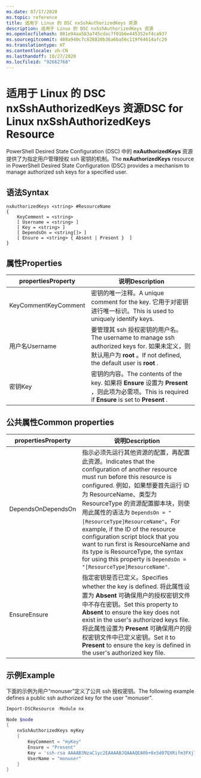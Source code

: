 ```yaml
---
ms.date: 07/17/2020
ms.topic: reference
title: 适用于 Linux 的 DSC nxSshAuthorizedKeys 资源
description: 适用于 Linux 的 DSC nxSshAuthorizedKeys 资源
ms.openlocfilehash: 881e94aa583a745cdac7f01b6e445352ef4ca937
ms.sourcegitcommit: 488a940c7c828820b36a6ba56c119f64614afc29
ms.translationtype: HT
ms.contentlocale: zh-CN
ms.lasthandoff: 10/27/2020
ms.locfileid: "92662768"
---
```

# <a name="dsc-for-linux-nxsshauthorizedkeys-resource"></a><span data-ttu-id="7077c-103">适用于 Linux 的 DSC nxSshAuthorizedKeys 资源</span><span class="sxs-lookup"><span data-stu-id="7077c-103">DSC for Linux nxSshAuthorizedKeys Resource</span></span>

<span data-ttu-id="7077c-104">PowerShell Desired State Configuration (DSC) 中的 **nxAuthorizedKeys** 资源提供了为指定用户管理授权 ssh 密钥的机制。</span><span class="sxs-lookup"><span data-stu-id="7077c-104">The **nxAuthorizedKeys** resource in PowerShell Desired State Configuration (DSC) provides a mechanism to manage authorized ssh keys for a specified user.</span></span>

## <a name="syntax"></a><span data-ttu-id="7077c-105">语法</span><span class="sxs-lookup"><span data-stu-id="7077c-105">Syntax</span></span>

```Syntax
nxAuthorizedKeys <string> #ResourceName
{
    KeyComment = <string>
    [ Username = <string> ]
    [ Key = <string> ]
    [ DependsOn = <string[]> ]
    [ Ensure = <string> { Absent | Present }  ]
}
```

## <a name="properties"></a><span data-ttu-id="7077c-106">属性</span><span class="sxs-lookup"><span data-stu-id="7077c-106">Properties</span></span>

|<span data-ttu-id="7077c-107">properties</span><span class="sxs-lookup"><span data-stu-id="7077c-107">Property</span></span> |<span data-ttu-id="7077c-108">说明</span><span class="sxs-lookup"><span data-stu-id="7077c-108">Description</span></span> |
|---|---|
|<span data-ttu-id="7077c-109">KeyComment</span><span class="sxs-lookup"><span data-stu-id="7077c-109">KeyComment</span></span> |<span data-ttu-id="7077c-110">密钥的唯一注释。</span><span class="sxs-lookup"><span data-stu-id="7077c-110">A unique comment for the key.</span></span> <span data-ttu-id="7077c-111">它用于对密钥进行唯一标识。</span><span class="sxs-lookup"><span data-stu-id="7077c-111">This is used to uniquely identify keys.</span></span> |
|<span data-ttu-id="7077c-112">用户名</span><span class="sxs-lookup"><span data-stu-id="7077c-112">Username</span></span> |<span data-ttu-id="7077c-113">要管理其 ssh 授权密钥的用户名。</span><span class="sxs-lookup"><span data-stu-id="7077c-113">The username to manage ssh authorized keys for.</span></span> <span data-ttu-id="7077c-114">如果未定义，则默认用户为 **root** 。</span><span class="sxs-lookup"><span data-stu-id="7077c-114">If not defined, the default user is **root** .</span></span> |
|<span data-ttu-id="7077c-115">密钥</span><span class="sxs-lookup"><span data-stu-id="7077c-115">Key</span></span> |<span data-ttu-id="7077c-116">密钥的内容。</span><span class="sxs-lookup"><span data-stu-id="7077c-116">The contents of the key.</span></span> <span data-ttu-id="7077c-117">如果将 **Ensure** 设置为 **Present** ，则此项为必需项。</span><span class="sxs-lookup"><span data-stu-id="7077c-117">This is required if **Ensure** is set to **Present** .</span></span>|

## <a name="common-properties"></a><span data-ttu-id="7077c-118">公共属性</span><span class="sxs-lookup"><span data-stu-id="7077c-118">Common properties</span></span>

|<span data-ttu-id="7077c-119">properties</span><span class="sxs-lookup"><span data-stu-id="7077c-119">Property</span></span> |<span data-ttu-id="7077c-120">说明</span><span class="sxs-lookup"><span data-stu-id="7077c-120">Description</span></span> |
|---|---|
|<span data-ttu-id="7077c-121">DependsOn</span><span class="sxs-lookup"><span data-stu-id="7077c-121">DependsOn</span></span> |<span data-ttu-id="7077c-122">指示必须先运行其他资源的配置，再配置此资源。</span><span class="sxs-lookup"><span data-stu-id="7077c-122">Indicates that the configuration of another resource must run before this resource is configured.</span></span> <span data-ttu-id="7077c-123">例如，如果想要首先运行 ID 为 ResourceName、类型为 ResourceType 的资源配置脚本块，则使用此属性的语法为 `DependsOn = "[ResourceType]ResourceName"`。</span><span class="sxs-lookup"><span data-stu-id="7077c-123">For example, if the ID of the resource configuration script block that you want to run first is ResourceName and its type is ResourceType, the syntax for using this property is `DependsOn = "[ResourceType]ResourceName"`.</span></span> |
|<span data-ttu-id="7077c-124">Ensure</span><span class="sxs-lookup"><span data-stu-id="7077c-124">Ensure</span></span> |<span data-ttu-id="7077c-125">指定密钥是否已定义。</span><span class="sxs-lookup"><span data-stu-id="7077c-125">Specifies whether the key is defined.</span></span> <span data-ttu-id="7077c-126">将此属性设置为 **Absent** 可确保用户的授权密钥文件中不存在密钥。</span><span class="sxs-lookup"><span data-stu-id="7077c-126">Set this property to **Absent** to ensure the key does not exist in the user's authorized keys file.</span></span> <span data-ttu-id="7077c-127">将此属性设置为 **Present** 可确保用户的授权密钥文件中已定义密钥。</span><span class="sxs-lookup"><span data-stu-id="7077c-127">Set it to **Present** to ensure the key is defined in the user's authorized key file.</span></span> |

## <a name="example"></a><span data-ttu-id="7077c-128">示例</span><span class="sxs-lookup"><span data-stu-id="7077c-128">Example</span></span>

<span data-ttu-id="7077c-129">下面的示例为用户“monuser”定义了公共 ssh 授权密钥。</span><span class="sxs-lookup"><span data-stu-id="7077c-129">The following example defines a public ssh authorized key for the user "monuser".</span></span>

```powershell
Import-DSCResource -Module nx

Node $node
{
    nxSshAuthorizedKeys myKey
    {
        KeyComment = "myKey"
        Ensure = "Present"
        Key = 'ssh-rsa AAAAB3NzaC1yc2EAAAABJQAAAQEA0b+0xSd07QXRifm3FXj7Pn/DblA6QI5VAkDm6OivFzj3U6qGD1VJ6AAxWPCyMl/qhtpRtxZJDu/TxD8AyZNgc8aN2CljN1hOMbBRvH2q5QPf/nCnnJRaGsrxIqZjyZdYo9ZEEzjZUuMDM5HI1LA9B99k/K6PK2Bc1NLivpu7nbtVG2tLOQs+GefsnHuetsRMwo/+c3LtwYm9M0XfkGjYVCLO4CoFuSQpvX6AB3TedUy6NZ0iuxC0kRGg1rIQTwSRcw+McLhslF0drs33fw6tYdzlLBnnzimShMuiDWiT37WqCRovRGYrGCaEFGTG2e0CN8Co8nryXkyWc6NSDNpMzw== rsa-key-20150401'
        UserName = "monuser"
    }
}
```
